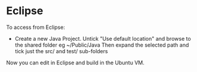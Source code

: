# Eclipse

To access from Eclipse:
 - Create a new Java Project. Untick "Use default location" and browse to the shared folder eg ~/Public/Java
Then expand the selected path and tick just the src/ and test/ sub-folders

Now you can edit in Eclipse and build in the Ubuntu VM.